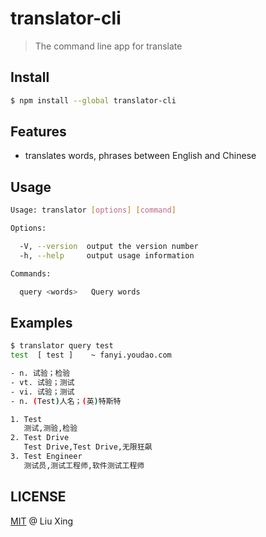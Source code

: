# translator-cli
> The command line app for translate

## Install

```bash
$ npm install --global translator-cli
```

## Features

- translates words, phrases between English and Chinese

## Usage

```bash
Usage: translator [options] [command]

Options:

  -V, --version  output the version number
  -h, --help     output usage information

Commands:

  query <words>   Query words
```
## Examples
```bash
$ translator query test
test  [ test ]    ~ fanyi.youdao.com

- n. 试验；检验
- vt. 试验；测试
- vi. 试验；测试
- n. (Test)人名；(英)特斯特

1. Test
   测试,测验,检验
2. Test Drive
   Test Drive,Test Drive,无限狂飙
3. Test Engineer
   测试员,测试工程师,软件测试工程师
```

## LICENSE
[MIT](https://github.com/liuxing/translator-cli/blob/master/LICENSE) @ Liu Xing
